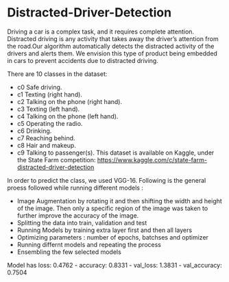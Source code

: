 # Distracted-Driver-Detection
Driving a car is a complex task, and it requires complete attention. Distracted driving is any activity that takes away the driver’s attention from the road.Our algorithm automatically detects the distracted activity of the drivers and alerts them. We envision this type of product being embedded in cars to prevent accidents due to distracted driving.

There are 10 classes in the dataset:
  - c0 Safe driving.
  - c1 Texting (right hand).
  - c2 Talking on the phone (right hand).
  - c3 Texting (left hand).
  - c4 Talking on the phone (left hand).
  - c5 Operating the radio.
  - c6 Drinking.
  - c7 Reaching behind.
  - c8 Hair and makeup.
  - c9 Talking to passenger(s).
This dataset is available on Kaggle, under the State Farm competition: https://www.kaggle.com/c/state-farm-distracted-driver-detection

In order to predict the class, we used VGG-16.
Following is the general proess followed while running different models :

  - Image Augmentation by rotating it and then shifting the width and height of the image. Then only a specific region of the image was taken to further improve               the accuracy of the image.
  - Splitting the data into train, validation and test
  - Running Models by training extra layer first and then all layers
  - Optimizing parameters : number of epochs, batchses and optimizer
  - Running differnt models and repeating the process
  - Ensembling the few selected models

Model has loss: 0.4762 - accuracy: 0.8331 - val_loss: 1.3831 - val_accuracy: 0.7504
